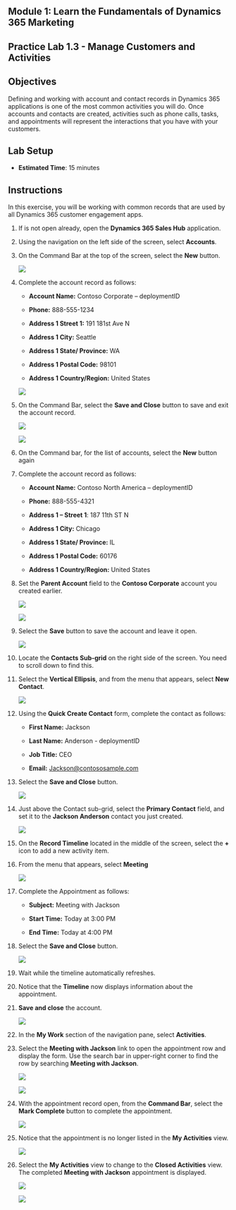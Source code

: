 ## Module 1: Learn the Fundamentals of Dynamics 365 Marketing


## Practice Lab 1.3 - Manage Customers and Activities

## Objectives

Defining and working with account and contact records in Dynamics 365 applications is one of the most common activities you will do. Once accounts and contacts are created, activities such as phone calls, tasks, and appointments will represent the interactions that you have with your customers.

## Lab Setup

  - **Estimated Time**: 15 minutes

## Instructions

In this exercise, you will be working with common records that are used by all Dynamics 365 customer engagement apps. 

1. If is not open already, open the **Dynamics 365 Sales Hub** application. 

2. Using the navigation on the left side of the screen, select **Accounts**. 

3. On the Command Bar at the top of the screen, select the **New** button.

    ![](../images/module1/lab3/1.png)

4. Complete the account record as follows:

	- **Account Name:** Contoso Corporate – deploymentID

	- **Phone:** 888-555-1234

	- **Address 1 Street 1:** 191 181st Ave N

	- **Address 1 City:** Seattle

	- **Address 1 State/ Province:** WA

	- **Address 1 Postal Code:** 98101
        
	- **Address 1 Country/Region:** United States

    ![](../images/module1/lab3/2-1.png)
5. On the Command Bar, select the **Save and Close** button to save and exit the account record.

    ![](../images/module1/lab3/2-2.png)
    
    ![](../images/module1/lab3/3.png)

6. On the Command bar, for the list of accounts, select the **New** button again

7. Complete the account record as follows:

	- **Account Name:** Contoso North America – deploymentID

	- **Phone:** 888-555-4321

	- **Address 1 – Street 1**: 187 11th ST N

	- **Address 1 City:** Chicago

	- **Address 1 State/ Province:** IL

	- **Address 1 Postal Code:** 60176

	- **Address 1 Country/Region:** United States

8. Set the **Parent Account** field to the **Contoso Corporate** account you created earlier. 

    ![](../images/module1/lab3/5.png)
    
    ![](../images/module1/lab3/6.png)

9. Select the **Save** button to save the account and leave it open.

    ![](../images/module1/lab3/7.png)

10. Locate the **Contacts Sub-grid** on the right side of the screen. You need to scroll down to find this.

11. Select the **Vertical Ellipsis**, and from the menu that appears, select **New Contact**.

    ![](../images/module1/lab3/8.png)

12. Using the **Quick Create Contact** form, complete the contact as follows:

	- **First Name:** Jackson

	- **Last Name:** Anderson - deploymentID

	- **Job Title:** CEO

	- **Email:** Jackson@contososample.com

13. Select the **Save and Close** button.

    ![](../images/module1/lab3/9.png)

14. Just above the Contact sub-grid, select the **Primary Contact** field, and set it to the **Jackson Anderson** contact you just created.

    ![](../images/module1/lab3/10.png)

15. On the **Record Timeline** located in the middle of the screen, select the **+** icon to add a new activity item. 

16. From the menu that appears, select **Meeting**

    ![](../images/module1/lab3/11.png)

17. Complete the Appointment as follows:

	- **Subject:** Meeting with Jackson

	- **Start Time:** Today at 3:00 PM

	- **End Time:** Today at 4:00 PM

18. Select the **Save and Close** button. 

    ![](../images/module1/lab3/12.png)

19. Wait while the timeline automatically refreshes. 

20. Notice that the **Timeline** now displays information about the appointment. 

21. **Save and close** the account. 

    ![](../images/module1/lab3/13.png)

22. In the **My Work** section of the navigation pane, select **Activities**.

23. Select the **Meeting with Jackson** link to open the appointment row and display the form. Use the search bar in upper-right corner to find the row by searching **Meeting with Jackson**. 

    ![](../images/module1/lab3/14.png)
    
    ![](../images/module1/lab3/15.png)

24. With the appointment record open, from the **Command Bar**, select the **Mark Complete** button to complete the appointment.

    ![](../images/module1/lab3/16.png)

25. Notice that the appointment is no longer listed in the **My Activities** view. 

    ![](../images/module1/lab3/17.png)

26. Select the **My Activities** view to change to the **Closed Activities** view. The completed **Meeting with Jackson** appointment is displayed.

    ![](../images/module1/lab3/18.png)
    
    ![](../images/module1/lab3/19.png)

